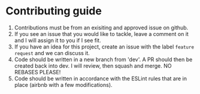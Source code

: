 # Contributing guide

 1. Contributions must be from an exisiting and approved issue on github.
 2. If you see an issue that you would like to tackle, leave a comment on it and I will assign it to you if I see fit.
 3. If you have an idea for this project, create an issue with the label `feature request` and we can discuss it.
 4. Code should be written in a new branch from 'dev'. A PR should then be created back into dev. I will review, then squash and merge. NO REBASES PLEASE!
 5. Code should be written in accordance with the ESLint rules that are in place (airbnb with a few modifications).
